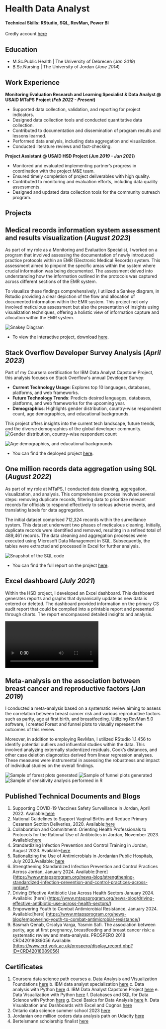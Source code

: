 # Health Data Analyst 

#### Technical Skills: RStudio, SQL, RevMan, Power BI 
Credly account [here](https://www.credly.com/users/basma-qenab)

## Education
- M.Sc.Public Health | The University of Debrecen (_Jan 2019_)
- B.Sc.Nursing | The University of Jordan (_June 2014_)

## Work Experience
**Monitoring Evaluation Research and Learning Specialist & Data Analyst @ USAID MTaPS Project (_Feb 2022 - Present_)**
- Supported data collection, validation, and reporting for project indicators.
-	Designed data collection tools and conducted quantitative data collection.
-	Contributed to documentation and dissemination of program results and lessons learned.
-	Performed data analysis, including data aggregation and visualization.
-	Conducted literature reviews and fact-checking.

**Project Assistant @ USAID HSD Project (_Jun 2019 - Jun 2021_)**
- Monitored and evaluated implementing partner’s progress in coordination with the project M&E team.
-	Ensured timely completion of project deliverables with high quality.
-	Contributed to monitoring and evaluation efforts, including data quality assessments.
-	Designed and updated data collection tools for the community outreach program.

## Projects

## Medical records information system assessment and results visualization (_August 2023_)   

As part of my role as a Monitoring and Evaluation Specialist, I worked on a program that involved assessing the documentation of newly introduced practice protocols within an EMR (Electronic Medical Records) system. This assessment aimed to pinpoint the specific areas within the system where crucial information was being documented.
The assessment delved into understanding how the information outlined in the protocols was captured across different sections of the EMR system. 

To visualize these findings comprehensively, I utilized a Sankey diagram, in Rstudio providing a clear depiction of the flow and allocation of documented information within the EMR system. This project not only involved meticulous assessment but also the presentation of insights using visualization techniques, offering a holistic view of information capture and allocation within the EMR system.

![Snakey Diagram](https://basmaqenab.github.io/snakey%20diag.png)

- To view the interactive project, download [here](https://drive.google.com/file/d/16UQxvIlJBfhHkap2v_E6LX0bZcYBcr4f/view?usp=drive_link).

## Stack Overflow Developer Survey Analysis (_April 2023_)

Part of my Coursera certification for IBM Data Analyst Capstone Project, this analysis focuses on Stack Overflow's annual Developer Survey:

- **Current Technology Usage**: Explores top 10 languages, databases, platforms, and web frameworks.
- **Future Technology Trends**: Predicts desired languages, databases, platforms, and web frameworks for the upcoming year.
- **Demographics**: Highlights gender distribution, country-wise respondent count, age demographics, and educational backgrounds.

This project offers insights into the current tech landscape, future trends, and the diverse demographics of the global developer community.
![Gender distribution, country-wise respondent count](https://basmaqenab.github.io/pic2.png) 

![Age demographics, and educational backgrounds](https://basmaqenab.github.io/pic1.png) 

- You can find the deployed project [here](https://dataplatform.cloud.ibm.com/dashboards/5499789d-f1a2-46b3-a70f-e18663429467/view/433edb7f30952dee5ef0bde407907907293f7154b6bbd15085d67b495e687597a86945c3c82a4c0cd2400136f7eb105f9c).

## One million records data aggregation using SQL (_August 2022_)   
As part of my role at MTaPS, I conducted data cleaning, aggregation, visualization, and analysis. This comprehensive process involved several steps: removing duplicate records, filtering data to prioritize relevant records for officials to respond effectively to serious adverse events, and translating labels for data aggregation.

The initial dataset comprised 712,324 records within the surveillance system. This dataset underwent two phases of meticulous cleaning. Initially, duplicate records were identified and removed, resulting in a refined total of 489,461 records. The data cleaning and aggregation processes were executed using Microsoft Data Management in SQL. Subsequently, the tables were extracted and processed in Excel for further analysis.

![Snapshot of the SQL code](https://basmaqenab.github.io/pic3.png) 
- You can find the full report on the project [here](https://pdf.usaid.gov/pdf_docs/PA00ZVRM.pdf ).

  
## Excel dashboard (_July 2021_)   
Within the HSD project, I developed an Excel dashboard. This dashboard generates reports and graphs that dynamically update as new data is entered or deleted. The dashboard provided information on the primary CS audit report that could be compiled into a printable report and presented through charts. The report encompassed detailed insights and analysis.

<video src="https://basmaqenab.github.io/R1.mp4" controls="controls" style="max-width: 730px;"> 
</video>

## Meta-analysis on the association between breast cancer and reproductive factors (_Jan 2019_)   

I conducted a meta-analysis based on a systematic review aiming to assess the correlation between breast cancer risk and various reproductive factors such as parity, age at first birth, and breastfeeding. Utilizing RevMan 5.0 software, I created Forest and funnel plots to visually represent the outcomes of this review.

Moreover, in addition to employing RevMan, I utilized RStudio 1.1.456 to identify potential outliers and influential studies within the data. This involved analyzing externally studentized residuals, Cook’s distances, and other case deletion diagnostics derived from linear regression analyses. These measures were instrumental in assessing the robustness and impact of individual studies on the overall findings.

![Sample of forest plots generated](https://basmaqenab.github.io/pic4.png) 
![Sample of funnel plots generated](https://basmaqenab.github.io/pic5.png) 
![Sample of sensitivity analysis performed in R](https://basmaqenab.github.io/p66.png) 

## Published Technical Documents and Blogs
1. Supporting COVID-19 Vaccines Safety Surveillance in Jordan, April 2022. Available:[here](https://pdf.usaid.gov/pdf_docs/PA00ZVRM.pdf)
2. National Guidelines to Support Vaginal Births and Reduce Primary Cesarean Section Deliveries, 2020. Available:[here](https://www.moh.gov.jo/EBV4.0/Root_Storage/AR/EB_Info_Page/1%D8%A7%D9%84%D8%B9%D9%85%D9%84%D9%8A%D8%A7%D8%AA_%D8%A7%D9%84%D9%82%D9%8A%D8%B5%D8%B1%D9%8A%D8%A9.pdf)
3. Collaboration and Commitment: Orienting Health Professionals to Protocols for the Rational Use of Antibiotics in Jordan, November 2023. Available:[here](https://www.mtapsprogram.org/news-blog/collaboration-and-commitment-orienting-health-professionals-to-protocols-for-the-rational-use-of-antibiotics-in-jordan/)
4. Standardizing Infection Prevention and Control Training in Jordan, August 2023. Available:[here](https://www.mtapsprogram.org/news-blog/standardizing-infection-prevention-and-control-training-in-jordan/)
5. Rationalizing the Use of Antimicrobials in Jordanian Public Hospitals, July 2023.Available: [here](https://www.mtapsprogram.org/news-blog/rationalizing-the-use-of-antimicrobials-in-jordanian-ministry-of-health-hospitals/)
6. Strengthening Standardized Infection Prevention and Control Practices Across Jordan, January 2024. Available:[here] {https://www.mtapsprogram.org/news-blog/strengthening-standardized-infection-prevention-and-control-practices-across-jordan/)
7. Driving Effective Antibiotic Use Across Health Sectors January 2024. Available: [here] (https://www.mtapsprogram.org/news-blog/driving-effective-antibiotic-use-across-health-sectors/)
8. Empowering Youth to Combat Antimicrobial Resistance, January 2024. Available:[here] (https://www.mtapsprogram.org/news-blog/empowering-youth-to-combat-antimicrobial-resistance/)
9. Basmah Qenab, Orsolya Varga, Yasmin Safi. The association between parity, age at first pregnancy, breastfeeding and breast cancer risk: a systematic review and meta-analysis. PROSPERO 2018 CRD42018089056 Available:[https://www.crd.york.ac.uk/prospero/display_record.php?ID=CRD42018089056]

## Certificates
1.	Coursera data science path courses
  a.	Data Analysis and Visualization Foundations [here](https://coursera.org/share/5611f037387171c82cdd35a7bac4400b)
  b.	IBM data analyst specialization [here](https://coursera.org/share/f522f638ab0d405de3feb7bcb2fb8825)
  c.	Data analysis with Python [here](https://coursera.org/share/87775cc2122a84f694adbb5b39fede96)
  d.	IBM Data Analyst Capstone Project [here](https://coursera.org/share/adf54694eb2353824ef9e26713e18221)
  e.	Data Visualization with Python [here](https://coursera.org/share/c6fc8b623bccc94b47b3560a0c14b9c6)
  f.	Databases and SQL for Data Science with Python [here](https://coursera.org/share/0db44743407d365066b83331e8683e99)
  g.	Excel Basics for Data Analysis [here](https://coursera.org/share/657ec7b0986dad1b8e894a82d2b5fc95)
  h.	Data Visualization and Dashboards with Excel and Cognos [here](https://coursera.org/share/6a170e4e5f4f364cbba07e50dec2e81e)
2.	Ontario data science summer school 2023 [here](https://drive.google.com/drive/folders/1SdPMqRCJ8S9j0Wqye9S5lQMdcXmUjmsB?usp=sharing)
3.	Jordanian one million coders data analysis path on Udacity [here](https://drive.google.com/file/d/1eMBGzybZWThuYCkH-vc5sFsvHVeNnewy/view?usp=sharing)
4.	Bertelsmann scholarship finalist [here](https://udacity-email.s3.us-west-2.amazonaws.com/Bertelsmann_Scholarship_Creative/Bertelsmann_Challenge_Finalist_Badge.png?bsft_aaid=8d7e276e-4a10-41b2-8868-423fe96dd6b2&bsft_eid=902e8bb5-9838-953b-5e09-40ac86843a81&utm_campaign=sch_600_2022-02-19_ndxxx_bertelsmann_year3_phase1_100-badge&utm_source=blueshift&utm_medium=email&utm_content=sch_600_2022-02-19_ndxxx_bertelsmann_year3_phase1_100-badge&bsft_clkid=d0c9d8e4-1738-4cd3-9043-fa5d7c2b0ccc&bsft_uid=e312400a-98f2-4043-8f55-1da9dee8be12&bsft_mid=47b76bd4-4af5-42cb-ab90-64b6c5d97165&bsft_txnid=d2e7b26b-0fea-474c-80a3-428fde862666&bsft_mime_type=html&bsft_ek=2022-02-23T17%3A02%3A45Z&bsft_lx=4&bsft_tv=11)

